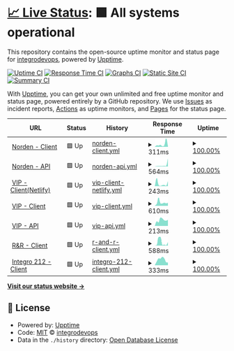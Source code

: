 # [📈 Live Status](https://integrodevops.github.io/Project-Monitor): <!--live status--> **🟩 All systems operational**

This repository contains the open-source uptime monitor and status page for [integrodevops](https://integrodevops.github.io/Project-Monitor), powered by [Upptime](https://github.com/upptime/upptime).

[![Uptime CI](https://github.com/integrodevops/Project-Monitor/workflows/Uptime%20CI/badge.svg)](https://github.com/integrodevops/Project-Monitor/actions?query=workflow%3A%22Uptime+CI%22)
[![Response Time CI](https://github.com/integrodevops/Project-Monitor/workflows/Response%20Time%20CI/badge.svg)](https://github.com/integrodevops/Project-Monitor/actions?query=workflow%3A%22Response+Time+CI%22)
[![Graphs CI](https://github.com/integrodevops/Project-Monitor/workflows/Graphs%20CI/badge.svg)](https://github.com/integrodevops/Project-Monitor/actions?query=workflow%3A%22Graphs+CI%22)
[![Static Site CI](https://github.com/integrodevops/Project-Monitor/workflows/Static%20Site%20CI/badge.svg)](https://github.com/integrodevops/Project-Monitor/actions?query=workflow%3A%22Static+Site+CI%22)
[![Summary CI](https://github.com/integrodevops/Project-Monitor/workflows/Summary%20CI/badge.svg)](https://github.com/integrodevops/Project-Monitor/actions?query=workflow%3A%22Summary+CI%22)

With [Upptime](https://upptime.js.org), you can get your own unlimited and free uptime monitor and status page, powered entirely by a GitHub repository. We use [Issues](https://github.com/integrodevops/Project-Monitor/issues) as incident reports, [Actions](https://github.com/integrodevops/Project-Monitor/actions) as uptime monitors, and [Pages](https://integrodevops.github.io/Project-Monitor) for the status page.

<!--start: status pages-->
<!-- This summary is generated by Upptime (https://github.com/upptime/upptime) -->
<!-- Do not edit this manually, your changes will be overwritten -->
<!-- prettier-ignore -->
| URL | Status | History | Response Time | Uptime |
| --- | ------ | ------- | ------------- | ------ |
| <img alt="" src="https://icons.duckduckgo.com/ip3/norden-mfg.netlify.app.ico" height="13"> [Norden - Client](https://norden-mfg.netlify.app) | 🟩 Up | [norden-client.yml](https://github.com/integrodevops/Project-Monitor/commits/HEAD/history/norden-client.yml) | <details><summary><img alt="Response time graph" src="./graphs/norden-client/response-time-week.png" height="20"> 311ms</summary><br><a href="https://integrodevops.github.io/Project-Monitor/history/norden-client"><img alt="Response time 504" src="https://img.shields.io/endpoint?url=https%3A%2F%2Fraw.githubusercontent.com%2Fintegrodevops%2FProject-Monitor%2FHEAD%2Fapi%2Fnorden-client%2Fresponse-time.json"></a><br><a href="https://integrodevops.github.io/Project-Monitor/history/norden-client"><img alt="24-hour response time 22" src="https://img.shields.io/endpoint?url=https%3A%2F%2Fraw.githubusercontent.com%2Fintegrodevops%2FProject-Monitor%2FHEAD%2Fapi%2Fnorden-client%2Fresponse-time-day.json"></a><br><a href="https://integrodevops.github.io/Project-Monitor/history/norden-client"><img alt="7-day response time 311" src="https://img.shields.io/endpoint?url=https%3A%2F%2Fraw.githubusercontent.com%2Fintegrodevops%2FProject-Monitor%2FHEAD%2Fapi%2Fnorden-client%2Fresponse-time-week.json"></a><br><a href="https://integrodevops.github.io/Project-Monitor/history/norden-client"><img alt="30-day response time 683" src="https://img.shields.io/endpoint?url=https%3A%2F%2Fraw.githubusercontent.com%2Fintegrodevops%2FProject-Monitor%2FHEAD%2Fapi%2Fnorden-client%2Fresponse-time-month.json"></a><br><a href="https://integrodevops.github.io/Project-Monitor/history/norden-client"><img alt="1-year response time 504" src="https://img.shields.io/endpoint?url=https%3A%2F%2Fraw.githubusercontent.com%2Fintegrodevops%2FProject-Monitor%2FHEAD%2Fapi%2Fnorden-client%2Fresponse-time-year.json"></a></details> | <details><summary><a href="https://integrodevops.github.io/Project-Monitor/history/norden-client">100.00%</a></summary><a href="https://integrodevops.github.io/Project-Monitor/history/norden-client"><img alt="All-time uptime 100.00%" src="https://img.shields.io/endpoint?url=https%3A%2F%2Fraw.githubusercontent.com%2Fintegrodevops%2FProject-Monitor%2FHEAD%2Fapi%2Fnorden-client%2Fuptime.json"></a><br><a href="https://integrodevops.github.io/Project-Monitor/history/norden-client"><img alt="24-hour uptime 100.00%" src="https://img.shields.io/endpoint?url=https%3A%2F%2Fraw.githubusercontent.com%2Fintegrodevops%2FProject-Monitor%2FHEAD%2Fapi%2Fnorden-client%2Fuptime-day.json"></a><br><a href="https://integrodevops.github.io/Project-Monitor/history/norden-client"><img alt="7-day uptime 100.00%" src="https://img.shields.io/endpoint?url=https%3A%2F%2Fraw.githubusercontent.com%2Fintegrodevops%2FProject-Monitor%2FHEAD%2Fapi%2Fnorden-client%2Fuptime-week.json"></a><br><a href="https://integrodevops.github.io/Project-Monitor/history/norden-client"><img alt="30-day uptime 100.00%" src="https://img.shields.io/endpoint?url=https%3A%2F%2Fraw.githubusercontent.com%2Fintegrodevops%2FProject-Monitor%2FHEAD%2Fapi%2Fnorden-client%2Fuptime-month.json"></a><br><a href="https://integrodevops.github.io/Project-Monitor/history/norden-client"><img alt="1-year uptime 100.00%" src="https://img.shields.io/endpoint?url=https%3A%2F%2Fraw.githubusercontent.com%2Fintegrodevops%2FProject-Monitor%2FHEAD%2Fapi%2Fnorden-client%2Fuptime-year.json"></a></details>
| <img alt="" src="https://icons.duckduckgo.com/ip3/norden-mfg.uk.r.appspot.com.ico" height="13"> [Norden - API](https://norden-mfg.uk.r.appspot.com/api/hello) | 🟩 Up | [norden-api.yml](https://github.com/integrodevops/Project-Monitor/commits/HEAD/history/norden-api.yml) | <details><summary><img alt="Response time graph" src="./graphs/norden-api/response-time-week.png" height="20"> 564ms</summary><br><a href="https://integrodevops.github.io/Project-Monitor/history/norden-api"><img alt="Response time 516" src="https://img.shields.io/endpoint?url=https%3A%2F%2Fraw.githubusercontent.com%2Fintegrodevops%2FProject-Monitor%2FHEAD%2Fapi%2Fnorden-api%2Fresponse-time.json"></a><br><a href="https://integrodevops.github.io/Project-Monitor/history/norden-api"><img alt="24-hour response time 129" src="https://img.shields.io/endpoint?url=https%3A%2F%2Fraw.githubusercontent.com%2Fintegrodevops%2FProject-Monitor%2FHEAD%2Fapi%2Fnorden-api%2Fresponse-time-day.json"></a><br><a href="https://integrodevops.github.io/Project-Monitor/history/norden-api"><img alt="7-day response time 564" src="https://img.shields.io/endpoint?url=https%3A%2F%2Fraw.githubusercontent.com%2Fintegrodevops%2FProject-Monitor%2FHEAD%2Fapi%2Fnorden-api%2Fresponse-time-week.json"></a><br><a href="https://integrodevops.github.io/Project-Monitor/history/norden-api"><img alt="30-day response time 602" src="https://img.shields.io/endpoint?url=https%3A%2F%2Fraw.githubusercontent.com%2Fintegrodevops%2FProject-Monitor%2FHEAD%2Fapi%2Fnorden-api%2Fresponse-time-month.json"></a><br><a href="https://integrodevops.github.io/Project-Monitor/history/norden-api"><img alt="1-year response time 516" src="https://img.shields.io/endpoint?url=https%3A%2F%2Fraw.githubusercontent.com%2Fintegrodevops%2FProject-Monitor%2FHEAD%2Fapi%2Fnorden-api%2Fresponse-time-year.json"></a></details> | <details><summary><a href="https://integrodevops.github.io/Project-Monitor/history/norden-api">100.00%</a></summary><a href="https://integrodevops.github.io/Project-Monitor/history/norden-api"><img alt="All-time uptime 99.92%" src="https://img.shields.io/endpoint?url=https%3A%2F%2Fraw.githubusercontent.com%2Fintegrodevops%2FProject-Monitor%2FHEAD%2Fapi%2Fnorden-api%2Fuptime.json"></a><br><a href="https://integrodevops.github.io/Project-Monitor/history/norden-api"><img alt="24-hour uptime 100.00%" src="https://img.shields.io/endpoint?url=https%3A%2F%2Fraw.githubusercontent.com%2Fintegrodevops%2FProject-Monitor%2FHEAD%2Fapi%2Fnorden-api%2Fuptime-day.json"></a><br><a href="https://integrodevops.github.io/Project-Monitor/history/norden-api"><img alt="7-day uptime 100.00%" src="https://img.shields.io/endpoint?url=https%3A%2F%2Fraw.githubusercontent.com%2Fintegrodevops%2FProject-Monitor%2FHEAD%2Fapi%2Fnorden-api%2Fuptime-week.json"></a><br><a href="https://integrodevops.github.io/Project-Monitor/history/norden-api"><img alt="30-day uptime 100.00%" src="https://img.shields.io/endpoint?url=https%3A%2F%2Fraw.githubusercontent.com%2Fintegrodevops%2FProject-Monitor%2FHEAD%2Fapi%2Fnorden-api%2Fuptime-month.json"></a><br><a href="https://integrodevops.github.io/Project-Monitor/history/norden-api"><img alt="1-year uptime 99.92%" src="https://img.shields.io/endpoint?url=https%3A%2F%2Fraw.githubusercontent.com%2Fintegrodevops%2FProject-Monitor%2FHEAD%2Fapi%2Fnorden-api%2Fuptime-year.json"></a></details>
| <img alt="" src="https://icons.duckduckgo.com/ip3/vippuppies.netlify.app.ico" height="13"> [VIP - Client(Netlify)](https://vippuppies.netlify.app) | 🟩 Up | [vip-client-netlify.yml](https://github.com/integrodevops/Project-Monitor/commits/HEAD/history/vip-client-netlify.yml) | <details><summary><img alt="Response time graph" src="./graphs/vip-client-netlify/response-time-week.png" height="20"> 243ms</summary><br><a href="https://integrodevops.github.io/Project-Monitor/history/vip-client-netlify"><img alt="Response time 507" src="https://img.shields.io/endpoint?url=https%3A%2F%2Fraw.githubusercontent.com%2Fintegrodevops%2FProject-Monitor%2FHEAD%2Fapi%2Fvip-client-netlify%2Fresponse-time.json"></a><br><a href="https://integrodevops.github.io/Project-Monitor/history/vip-client-netlify"><img alt="24-hour response time 32" src="https://img.shields.io/endpoint?url=https%3A%2F%2Fraw.githubusercontent.com%2Fintegrodevops%2FProject-Monitor%2FHEAD%2Fapi%2Fvip-client-netlify%2Fresponse-time-day.json"></a><br><a href="https://integrodevops.github.io/Project-Monitor/history/vip-client-netlify"><img alt="7-day response time 243" src="https://img.shields.io/endpoint?url=https%3A%2F%2Fraw.githubusercontent.com%2Fintegrodevops%2FProject-Monitor%2FHEAD%2Fapi%2Fvip-client-netlify%2Fresponse-time-week.json"></a><br><a href="https://integrodevops.github.io/Project-Monitor/history/vip-client-netlify"><img alt="30-day response time 451" src="https://img.shields.io/endpoint?url=https%3A%2F%2Fraw.githubusercontent.com%2Fintegrodevops%2FProject-Monitor%2FHEAD%2Fapi%2Fvip-client-netlify%2Fresponse-time-month.json"></a><br><a href="https://integrodevops.github.io/Project-Monitor/history/vip-client-netlify"><img alt="1-year response time 507" src="https://img.shields.io/endpoint?url=https%3A%2F%2Fraw.githubusercontent.com%2Fintegrodevops%2FProject-Monitor%2FHEAD%2Fapi%2Fvip-client-netlify%2Fresponse-time-year.json"></a></details> | <details><summary><a href="https://integrodevops.github.io/Project-Monitor/history/vip-client-netlify">100.00%</a></summary><a href="https://integrodevops.github.io/Project-Monitor/history/vip-client-netlify"><img alt="All-time uptime 100.00%" src="https://img.shields.io/endpoint?url=https%3A%2F%2Fraw.githubusercontent.com%2Fintegrodevops%2FProject-Monitor%2FHEAD%2Fapi%2Fvip-client-netlify%2Fuptime.json"></a><br><a href="https://integrodevops.github.io/Project-Monitor/history/vip-client-netlify"><img alt="24-hour uptime 100.00%" src="https://img.shields.io/endpoint?url=https%3A%2F%2Fraw.githubusercontent.com%2Fintegrodevops%2FProject-Monitor%2FHEAD%2Fapi%2Fvip-client-netlify%2Fuptime-day.json"></a><br><a href="https://integrodevops.github.io/Project-Monitor/history/vip-client-netlify"><img alt="7-day uptime 100.00%" src="https://img.shields.io/endpoint?url=https%3A%2F%2Fraw.githubusercontent.com%2Fintegrodevops%2FProject-Monitor%2FHEAD%2Fapi%2Fvip-client-netlify%2Fuptime-week.json"></a><br><a href="https://integrodevops.github.io/Project-Monitor/history/vip-client-netlify"><img alt="30-day uptime 100.00%" src="https://img.shields.io/endpoint?url=https%3A%2F%2Fraw.githubusercontent.com%2Fintegrodevops%2FProject-Monitor%2FHEAD%2Fapi%2Fvip-client-netlify%2Fuptime-month.json"></a><br><a href="https://integrodevops.github.io/Project-Monitor/history/vip-client-netlify"><img alt="1-year uptime 100.00%" src="https://img.shields.io/endpoint?url=https%3A%2F%2Fraw.githubusercontent.com%2Fintegrodevops%2FProject-Monitor%2FHEAD%2Fapi%2Fvip-client-netlify%2Fuptime-year.json"></a></details>
| <img alt="" src="https://icons.duckduckgo.com/ip3/vippuppies.com.ico" height="13"> [VIP - Client](https://vippuppies.com) | 🟩 Up | [vip-client.yml](https://github.com/integrodevops/Project-Monitor/commits/HEAD/history/vip-client.yml) | <details><summary><img alt="Response time graph" src="./graphs/vip-client/response-time-week.png" height="20"> 610ms</summary><br><a href="https://integrodevops.github.io/Project-Monitor/history/vip-client"><img alt="Response time 599" src="https://img.shields.io/endpoint?url=https%3A%2F%2Fraw.githubusercontent.com%2Fintegrodevops%2FProject-Monitor%2FHEAD%2Fapi%2Fvip-client%2Fresponse-time.json"></a><br><a href="https://integrodevops.github.io/Project-Monitor/history/vip-client"><img alt="24-hour response time 414" src="https://img.shields.io/endpoint?url=https%3A%2F%2Fraw.githubusercontent.com%2Fintegrodevops%2FProject-Monitor%2FHEAD%2Fapi%2Fvip-client%2Fresponse-time-day.json"></a><br><a href="https://integrodevops.github.io/Project-Monitor/history/vip-client"><img alt="7-day response time 610" src="https://img.shields.io/endpoint?url=https%3A%2F%2Fraw.githubusercontent.com%2Fintegrodevops%2FProject-Monitor%2FHEAD%2Fapi%2Fvip-client%2Fresponse-time-week.json"></a><br><a href="https://integrodevops.github.io/Project-Monitor/history/vip-client"><img alt="30-day response time 559" src="https://img.shields.io/endpoint?url=https%3A%2F%2Fraw.githubusercontent.com%2Fintegrodevops%2FProject-Monitor%2FHEAD%2Fapi%2Fvip-client%2Fresponse-time-month.json"></a><br><a href="https://integrodevops.github.io/Project-Monitor/history/vip-client"><img alt="1-year response time 599" src="https://img.shields.io/endpoint?url=https%3A%2F%2Fraw.githubusercontent.com%2Fintegrodevops%2FProject-Monitor%2FHEAD%2Fapi%2Fvip-client%2Fresponse-time-year.json"></a></details> | <details><summary><a href="https://integrodevops.github.io/Project-Monitor/history/vip-client">100.00%</a></summary><a href="https://integrodevops.github.io/Project-Monitor/history/vip-client"><img alt="All-time uptime 100.00%" src="https://img.shields.io/endpoint?url=https%3A%2F%2Fraw.githubusercontent.com%2Fintegrodevops%2FProject-Monitor%2FHEAD%2Fapi%2Fvip-client%2Fuptime.json"></a><br><a href="https://integrodevops.github.io/Project-Monitor/history/vip-client"><img alt="24-hour uptime 100.00%" src="https://img.shields.io/endpoint?url=https%3A%2F%2Fraw.githubusercontent.com%2Fintegrodevops%2FProject-Monitor%2FHEAD%2Fapi%2Fvip-client%2Fuptime-day.json"></a><br><a href="https://integrodevops.github.io/Project-Monitor/history/vip-client"><img alt="7-day uptime 100.00%" src="https://img.shields.io/endpoint?url=https%3A%2F%2Fraw.githubusercontent.com%2Fintegrodevops%2FProject-Monitor%2FHEAD%2Fapi%2Fvip-client%2Fuptime-week.json"></a><br><a href="https://integrodevops.github.io/Project-Monitor/history/vip-client"><img alt="30-day uptime 100.00%" src="https://img.shields.io/endpoint?url=https%3A%2F%2Fraw.githubusercontent.com%2Fintegrodevops%2FProject-Monitor%2FHEAD%2Fapi%2Fvip-client%2Fuptime-month.json"></a><br><a href="https://integrodevops.github.io/Project-Monitor/history/vip-client"><img alt="1-year uptime 100.00%" src="https://img.shields.io/endpoint?url=https%3A%2F%2Fraw.githubusercontent.com%2Fintegrodevops%2FProject-Monitor%2FHEAD%2Fapi%2Fvip-client%2Fuptime-year.json"></a></details>
| <img alt="" src="https://icons.duckduckgo.com/ip3/vip-puppies-prod.appspot.com.ico" height="13"> [VIP - API](https://vip-puppies-prod.appspot.com/api-meta) | 🟩 Up | [vip-api.yml](https://github.com/integrodevops/Project-Monitor/commits/HEAD/history/vip-api.yml) | <details><summary><img alt="Response time graph" src="./graphs/vip-api/response-time-week.png" height="20"> 213ms</summary><br><a href="https://integrodevops.github.io/Project-Monitor/history/vip-api"><img alt="Response time 244" src="https://img.shields.io/endpoint?url=https%3A%2F%2Fraw.githubusercontent.com%2Fintegrodevops%2FProject-Monitor%2FHEAD%2Fapi%2Fvip-api%2Fresponse-time.json"></a><br><a href="https://integrodevops.github.io/Project-Monitor/history/vip-api"><img alt="24-hour response time 265" src="https://img.shields.io/endpoint?url=https%3A%2F%2Fraw.githubusercontent.com%2Fintegrodevops%2FProject-Monitor%2FHEAD%2Fapi%2Fvip-api%2Fresponse-time-day.json"></a><br><a href="https://integrodevops.github.io/Project-Monitor/history/vip-api"><img alt="7-day response time 213" src="https://img.shields.io/endpoint?url=https%3A%2F%2Fraw.githubusercontent.com%2Fintegrodevops%2FProject-Monitor%2FHEAD%2Fapi%2Fvip-api%2Fresponse-time-week.json"></a><br><a href="https://integrodevops.github.io/Project-Monitor/history/vip-api"><img alt="30-day response time 249" src="https://img.shields.io/endpoint?url=https%3A%2F%2Fraw.githubusercontent.com%2Fintegrodevops%2FProject-Monitor%2FHEAD%2Fapi%2Fvip-api%2Fresponse-time-month.json"></a><br><a href="https://integrodevops.github.io/Project-Monitor/history/vip-api"><img alt="1-year response time 244" src="https://img.shields.io/endpoint?url=https%3A%2F%2Fraw.githubusercontent.com%2Fintegrodevops%2FProject-Monitor%2FHEAD%2Fapi%2Fvip-api%2Fresponse-time-year.json"></a></details> | <details><summary><a href="https://integrodevops.github.io/Project-Monitor/history/vip-api">100.00%</a></summary><a href="https://integrodevops.github.io/Project-Monitor/history/vip-api"><img alt="All-time uptime 99.95%" src="https://img.shields.io/endpoint?url=https%3A%2F%2Fraw.githubusercontent.com%2Fintegrodevops%2FProject-Monitor%2FHEAD%2Fapi%2Fvip-api%2Fuptime.json"></a><br><a href="https://integrodevops.github.io/Project-Monitor/history/vip-api"><img alt="24-hour uptime 100.00%" src="https://img.shields.io/endpoint?url=https%3A%2F%2Fraw.githubusercontent.com%2Fintegrodevops%2FProject-Monitor%2FHEAD%2Fapi%2Fvip-api%2Fuptime-day.json"></a><br><a href="https://integrodevops.github.io/Project-Monitor/history/vip-api"><img alt="7-day uptime 100.00%" src="https://img.shields.io/endpoint?url=https%3A%2F%2Fraw.githubusercontent.com%2Fintegrodevops%2FProject-Monitor%2FHEAD%2Fapi%2Fvip-api%2Fuptime-week.json"></a><br><a href="https://integrodevops.github.io/Project-Monitor/history/vip-api"><img alt="30-day uptime 99.92%" src="https://img.shields.io/endpoint?url=https%3A%2F%2Fraw.githubusercontent.com%2Fintegrodevops%2FProject-Monitor%2FHEAD%2Fapi%2Fvip-api%2Fuptime-month.json"></a><br><a href="https://integrodevops.github.io/Project-Monitor/history/vip-api"><img alt="1-year uptime 99.95%" src="https://img.shields.io/endpoint?url=https%3A%2F%2Fraw.githubusercontent.com%2Fintegrodevops%2FProject-Monitor%2FHEAD%2Fapi%2Fvip-api%2Fuptime-year.json"></a></details>
| <img alt="" src="https://icons.duckduckgo.com/ip3/rre-prod.netlify.app.ico" height="13"> [R&R - Client](https://rre-prod.netlify.app) | 🟩 Up | [r-and-r-client.yml](https://github.com/integrodevops/Project-Monitor/commits/HEAD/history/r-and-r-client.yml) | <details><summary><img alt="Response time graph" src="./graphs/r-and-r-client/response-time-week.png" height="20"> 588ms</summary><br><a href="https://integrodevops.github.io/Project-Monitor/history/r-and-r-client"><img alt="Response time 572" src="https://img.shields.io/endpoint?url=https%3A%2F%2Fraw.githubusercontent.com%2Fintegrodevops%2FProject-Monitor%2FHEAD%2Fapi%2Fr-and-r-client%2Fresponse-time.json"></a><br><a href="https://integrodevops.github.io/Project-Monitor/history/r-and-r-client"><img alt="24-hour response time 96" src="https://img.shields.io/endpoint?url=https%3A%2F%2Fraw.githubusercontent.com%2Fintegrodevops%2FProject-Monitor%2FHEAD%2Fapi%2Fr-and-r-client%2Fresponse-time-day.json"></a><br><a href="https://integrodevops.github.io/Project-Monitor/history/r-and-r-client"><img alt="7-day response time 588" src="https://img.shields.io/endpoint?url=https%3A%2F%2Fraw.githubusercontent.com%2Fintegrodevops%2FProject-Monitor%2FHEAD%2Fapi%2Fr-and-r-client%2Fresponse-time-week.json"></a><br><a href="https://integrodevops.github.io/Project-Monitor/history/r-and-r-client"><img alt="30-day response time 632" src="https://img.shields.io/endpoint?url=https%3A%2F%2Fraw.githubusercontent.com%2Fintegrodevops%2FProject-Monitor%2FHEAD%2Fapi%2Fr-and-r-client%2Fresponse-time-month.json"></a><br><a href="https://integrodevops.github.io/Project-Monitor/history/r-and-r-client"><img alt="1-year response time 572" src="https://img.shields.io/endpoint?url=https%3A%2F%2Fraw.githubusercontent.com%2Fintegrodevops%2FProject-Monitor%2FHEAD%2Fapi%2Fr-and-r-client%2Fresponse-time-year.json"></a></details> | <details><summary><a href="https://integrodevops.github.io/Project-Monitor/history/r-and-r-client">100.00%</a></summary><a href="https://integrodevops.github.io/Project-Monitor/history/r-and-r-client"><img alt="All-time uptime 100.00%" src="https://img.shields.io/endpoint?url=https%3A%2F%2Fraw.githubusercontent.com%2Fintegrodevops%2FProject-Monitor%2FHEAD%2Fapi%2Fr-and-r-client%2Fuptime.json"></a><br><a href="https://integrodevops.github.io/Project-Monitor/history/r-and-r-client"><img alt="24-hour uptime 100.00%" src="https://img.shields.io/endpoint?url=https%3A%2F%2Fraw.githubusercontent.com%2Fintegrodevops%2FProject-Monitor%2FHEAD%2Fapi%2Fr-and-r-client%2Fuptime-day.json"></a><br><a href="https://integrodevops.github.io/Project-Monitor/history/r-and-r-client"><img alt="7-day uptime 100.00%" src="https://img.shields.io/endpoint?url=https%3A%2F%2Fraw.githubusercontent.com%2Fintegrodevops%2FProject-Monitor%2FHEAD%2Fapi%2Fr-and-r-client%2Fuptime-week.json"></a><br><a href="https://integrodevops.github.io/Project-Monitor/history/r-and-r-client"><img alt="30-day uptime 100.00%" src="https://img.shields.io/endpoint?url=https%3A%2F%2Fraw.githubusercontent.com%2Fintegrodevops%2FProject-Monitor%2FHEAD%2Fapi%2Fr-and-r-client%2Fuptime-month.json"></a><br><a href="https://integrodevops.github.io/Project-Monitor/history/r-and-r-client"><img alt="1-year uptime 100.00%" src="https://img.shields.io/endpoint?url=https%3A%2F%2Fraw.githubusercontent.com%2Fintegrodevops%2FProject-Monitor%2FHEAD%2Fapi%2Fr-and-r-client%2Fuptime-year.json"></a></details>
| <img alt="" src="https://icons.duckduckgo.com/ip3/www.integro212.com.ico" height="13"> [Integro 212 - Client](https://www.integro212.com) | 🟩 Up | [integro-212-client.yml](https://github.com/integrodevops/Project-Monitor/commits/HEAD/history/integro-212-client.yml) | <details><summary><img alt="Response time graph" src="./graphs/integro-212-client/response-time-week.png" height="20"> 333ms</summary><br><a href="https://integrodevops.github.io/Project-Monitor/history/integro-212-client"><img alt="Response time 398" src="https://img.shields.io/endpoint?url=https%3A%2F%2Fraw.githubusercontent.com%2Fintegrodevops%2FProject-Monitor%2FHEAD%2Fapi%2Fintegro-212-client%2Fresponse-time.json"></a><br><a href="https://integrodevops.github.io/Project-Monitor/history/integro-212-client"><img alt="24-hour response time 375" src="https://img.shields.io/endpoint?url=https%3A%2F%2Fraw.githubusercontent.com%2Fintegrodevops%2FProject-Monitor%2FHEAD%2Fapi%2Fintegro-212-client%2Fresponse-time-day.json"></a><br><a href="https://integrodevops.github.io/Project-Monitor/history/integro-212-client"><img alt="7-day response time 333" src="https://img.shields.io/endpoint?url=https%3A%2F%2Fraw.githubusercontent.com%2Fintegrodevops%2FProject-Monitor%2FHEAD%2Fapi%2Fintegro-212-client%2Fresponse-time-week.json"></a><br><a href="https://integrodevops.github.io/Project-Monitor/history/integro-212-client"><img alt="30-day response time 387" src="https://img.shields.io/endpoint?url=https%3A%2F%2Fraw.githubusercontent.com%2Fintegrodevops%2FProject-Monitor%2FHEAD%2Fapi%2Fintegro-212-client%2Fresponse-time-month.json"></a><br><a href="https://integrodevops.github.io/Project-Monitor/history/integro-212-client"><img alt="1-year response time 398" src="https://img.shields.io/endpoint?url=https%3A%2F%2Fraw.githubusercontent.com%2Fintegrodevops%2FProject-Monitor%2FHEAD%2Fapi%2Fintegro-212-client%2Fresponse-time-year.json"></a></details> | <details><summary><a href="https://integrodevops.github.io/Project-Monitor/history/integro-212-client">100.00%</a></summary><a href="https://integrodevops.github.io/Project-Monitor/history/integro-212-client"><img alt="All-time uptime 100.00%" src="https://img.shields.io/endpoint?url=https%3A%2F%2Fraw.githubusercontent.com%2Fintegrodevops%2FProject-Monitor%2FHEAD%2Fapi%2Fintegro-212-client%2Fuptime.json"></a><br><a href="https://integrodevops.github.io/Project-Monitor/history/integro-212-client"><img alt="24-hour uptime 100.00%" src="https://img.shields.io/endpoint?url=https%3A%2F%2Fraw.githubusercontent.com%2Fintegrodevops%2FProject-Monitor%2FHEAD%2Fapi%2Fintegro-212-client%2Fuptime-day.json"></a><br><a href="https://integrodevops.github.io/Project-Monitor/history/integro-212-client"><img alt="7-day uptime 100.00%" src="https://img.shields.io/endpoint?url=https%3A%2F%2Fraw.githubusercontent.com%2Fintegrodevops%2FProject-Monitor%2FHEAD%2Fapi%2Fintegro-212-client%2Fuptime-week.json"></a><br><a href="https://integrodevops.github.io/Project-Monitor/history/integro-212-client"><img alt="30-day uptime 100.00%" src="https://img.shields.io/endpoint?url=https%3A%2F%2Fraw.githubusercontent.com%2Fintegrodevops%2FProject-Monitor%2FHEAD%2Fapi%2Fintegro-212-client%2Fuptime-month.json"></a><br><a href="https://integrodevops.github.io/Project-Monitor/history/integro-212-client"><img alt="1-year uptime 100.00%" src="https://img.shields.io/endpoint?url=https%3A%2F%2Fraw.githubusercontent.com%2Fintegrodevops%2FProject-Monitor%2FHEAD%2Fapi%2Fintegro-212-client%2Fuptime-year.json"></a></details>

<!--end: status pages-->

[**Visit our status website →**](https://integrodevops.github.io/Project-Monitor)

## 📄 License

- Powered by: [Upptime](https://github.com/upptime/upptime)
- Code: [MIT](./LICENSE) © [integrodevops](https://integrodevops.github.io/Project-Monitor)
- Data in the `./history` directory: [Open Database License](https://opendatacommons.org/licenses/odbl/1-0/)
